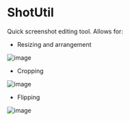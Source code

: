 # ShotUtil
Quick screenshot editing tool. Allows for:

- Resizing and arrangement

![image](https://user-images.githubusercontent.com/26630940/76144795-10154380-6084-11ea-81d3-145afcd3f4cf.png)

- Cropping

![image](https://user-images.githubusercontent.com/26630940/76144814-32a75c80-6084-11ea-811d-5b9fe0d57a5e.png)

- Flipping

![image](https://user-images.githubusercontent.com/26630940/76144837-59fe2980-6084-11ea-86ab-4dfea867ad4b.png)
